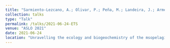 ```yaml
---
title: "Sarmiento-Lezcano, A.; Olivar, P.; Peña, M.; Landeira, J.; Armengol, L.; Medina-Suárez, I.; Manfrida, D.; Castellón, A. & Hernández-León, S. Carbon remineralization by small mesopelagic and bathypelagic Stomiforms in the Northeast Atlantic Ocean}."
collection: talks
type: "Talk"
permalink: /talks/2021-06-24-ETS
venue: "ASLO 2021"
date: 2021-06-24
location: "Unravelling the ecology and biogeochemistry of the msopelagic zone. ASLO 2021 Virtual meeting. 22-27th June"
---
```


 

